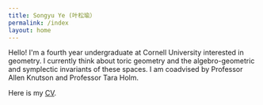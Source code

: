 ```yaml
---
title: Songyu Ye (叶松瑜）
permalink: /index
layout: home
---
```


Hello! I'm a fourth year undergraduate at Cornell University interested in geometry. I currently think about toric geometry and the algebro-geometric and symplectic invariants of these spaces. I am coadvised by Professor Allen Knutson and Professor Tara Holm. 

Here is my [CV](./ye-cv.pdf). 

